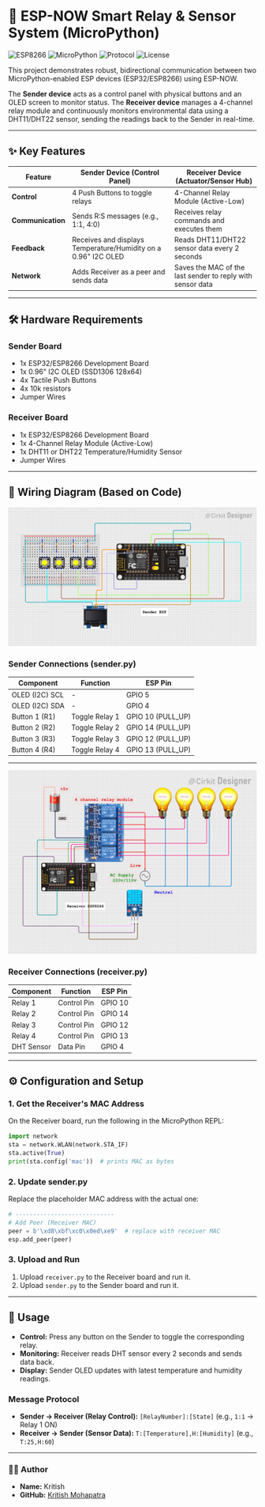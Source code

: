# 🏡 ESP-NOW Smart Relay & Sensor System (MicroPython)
![ESP8266](https://img.shields.io/badge/Board-ESP8266-1E90FF?style=for-the-badge&logo=espressif)
![MicroPython](https://img.shields.io/badge/MicroPython-FF69B4?style=for-the-badge&logo=micropython)
![Protocol](https://img.shields.io/badge/Protocol-ESP--NOW-32CD32?style=for-the-badge)
![License](https://img.shields.io/badge/License-MIT-FF8C00?style=for-the-badge)


This project demonstrates robust, bidirectional communication between two MicroPython-enabled ESP devices (ESP32/ESP8266) using ESP-NOW.

The **Sender device** acts as a control panel with physical buttons and an OLED screen to monitor status. The **Receiver device** manages a 4-channel relay module and continuously monitors environmental data using a DHT11/DHT22 sensor, sending the readings back to the Sender in real-time.

---

## ✨ Key Features

| Feature | Sender Device (Control Panel) | Receiver Device (Actuator/Sensor Hub) |
|---------|------------------------------|-------------------------------------|
| **Control** | 4 Push Buttons to toggle relays | 4-Channel Relay Module (Active-Low) |
| **Communication** | Sends R:S messages (e.g., 1:1, 4:0) | Receives relay commands and executes them |
| **Feedback** | Receives and displays Temperature/Humidity on a 0.96" I2C OLED | Reads DHT11/DHT22 sensor data every 2 seconds |
| **Network** | Adds Receiver as a peer and sends data | Saves the MAC of the last sender to reply with sensor data |

---

## 🛠️ Hardware Requirements

### Sender Board
- 1x ESP32/ESP8266 Development Board  
- 1x 0.96" I2C OLED (SSD1306 128x64)  
- 4x Tactile Push Buttons  
- 4x 10k resistors
- Jumper Wires  

### Receiver Board
- 1x ESP32/ESP8266 Development Board  
- 1x 4-Channel Relay Module (Active-Low)  
- 1x DHT11 or DHT22 Temperature/Humidity Sensor  
- Jumper Wires  

---

## 🔌 Wiring Diagram (Based on Code)
![Sender Circuit Diagram](Circuit_Diagram/send_image.png)

### Sender Connections (sender.py)
| Component | Function | ESP Pin |
|-----------|---------|---------|
| OLED (I2C) SCL | - | GPIO 5 |
| OLED (I2C) SDA | - | GPIO 4 |
| Button 1 (R1) | Toggle Relay 1 | GPIO 10 (PULL_UP) |
| Button 2 (R2) | Toggle Relay 2 | GPIO 14 (PULL_UP) |
| Button 3 (R3) | Toggle Relay 3 | GPIO 12 (PULL_UP) |
| Button 4 (R4) | Toggle Relay 4 | GPIO 13 (PULL_UP) |
---
![Receiver Circuit Diagram](Circuit_Diagram/rec_image.png)

### Receiver Connections (receiver.py)
| Component | Function | ESP Pin |
|-----------|---------|---------|
| Relay 1 | Control Pin | GPIO 10 |
| Relay 2 | Control Pin | GPIO 14 |
| Relay 3 | Control Pin | GPIO 12 |
| Relay 4 | Control Pin | GPIO 13 |
| DHT Sensor | Data Pin | GPIO 4 |

---

## ⚙️ Configuration and Setup

### 1. Get the Receiver's MAC Address
On the Receiver board, run the following in the MicroPython REPL:
```python
import network
sta = network.WLAN(network.STA_IF)
sta.active(True)
print(sta.config('mac'))  # prints MAC as bytes
```

### 2. Update sender.py
Replace the placeholder MAC address with the actual one:
```python
# ----------------------------
# Add Peer (Receiver MAC)
peer = b'\xd8\xbf\xc0\x0ed\xe9'  # replace with receiver MAC
esp.add_peer(peer)
```

### 3. Upload and Run
1. Upload `receiver.py` to the Receiver board and run it.  
2. Upload `sender.py` to the Sender board and run it.  

---

## 🚀 Usage

- **Control:** Press any button on the Sender to toggle the corresponding relay.  
- **Monitoring:** Receiver reads DHT sensor every 2 seconds and sends data back.  
- **Display:** Sender OLED updates with latest temperature and humidity readings.  

### Message Protocol

- **Sender → Receiver (Relay Control):** `[RelayNumber]:[State]` (e.g., `1:1` → Relay 1 ON)  
- **Receiver → Sender (Sensor Data):** `T:[Temperature],H:[Humidity]` (e.g., `T:25,H:60`)  

---

### 👨‍💻 Author

-   **Name:** Kritish
-   **GitHub:** [Kritish Mohapatra](https://github.com/kritishmohapatra)